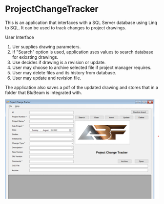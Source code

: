 # ProjectChangeTracker
This is an application that interfaces with a SQL Server database using Linq to SQL. It can be used to track changes to project drawings.

User Interface

1. Uer supplies drawing parameters.
2. If "Search" option is used, application uses values to search database for exixsting drawings.
3. Use decides if drawing is a revision or update.
4. User may choose to archive selected file if project manager requires. 
5. User may delete files and its history from database.
6. User may update and revision file.

The application also saves a pdf of the updated drawing and stores that in a folder that BluBeam is integrated with. 

![alt text](https://github.com/FrostyDesigner/ProjectChangeTracker/blob/master/PCT1.png)
